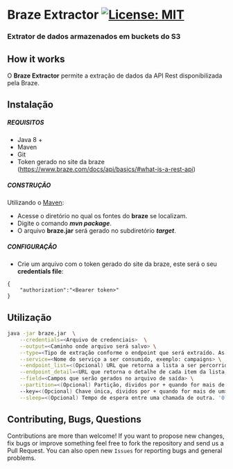 
# Braze Extractor [![License: MIT](https://img.shields.io/badge/License-MIT-yellow.svg)](https://opensource.org/licenses/MIT)
### Extrator de dados armazenados em buckets do S3 

## How it works

O **Braze Extractor** permite a extração de dados da API Rest disponibilizada pela Braze.

## Instalação

##### REQUISITOS

- Java 8 +
- Maven
- Git
- Token gerado no site da braze (https://www.braze.com/docs/api/basics/#what-is-a-rest-api)

##### CONSTRUÇÃO

Utilizando o [Maven](https://maven.apache.org/):

- Acesse o diretório no qual os fontes do **braze** se localizam.
- Digite o comando _**mvn package**_.
- O arquivo **braze.jar** será gerado no subdiretório **_target_**.

##### CONFIGURAÇÂO

* Crie um arquivo com o token gerado do site da braze, este será o seu **credentials file**:

```
{
	"authorization":"<Bearer token>"
}
```

## Utilização

```bash
java -jar braze.jar  \
	--credentials=<Arquivo de credenciais>  \
	--output=<Caminho onde arquivo será salvo> \
	--type=<Tipo de extração conforme o endpoint que será extraído. As opções são: 'detail_list' ou 'detail'> \
	--service=<Nome do serviço a ser consumido, exemplo: campaigns> \
	--endpoint_list=<(Opcional) URL que retorna a lista a ser percorrida, exemplo:'https://rest.iad-03.braze.com/campaigns/list?include_archived=true&page=<<page>>' > \
	--endpoint_detail=<URL que retorna o detalhe de cada item da lista, exemplo:'https://rest.iad-03.braze.com/campaigns/details?campaign_id=<<id>>' > \
	--field=<Campos que serão gerados no arquivo de saída> \
	--partition=<(Opcional) Partição, dividos por + quando for mais de um> \	
	--key=<(Opcional) Chave única, dividos por + quando for mais de um> \
	--sleep=<(Opcional) Tempo de espera entre uma chamada de outra. '0' é o padrão> \
```

## Contributing, Bugs, Questions
Contributions are more than welcome! If you want to propose new changes, fix bugs or improve something feel free to fork the repository and send us a Pull Request. You can also open new `Issues` for reporting bugs and general problems.
